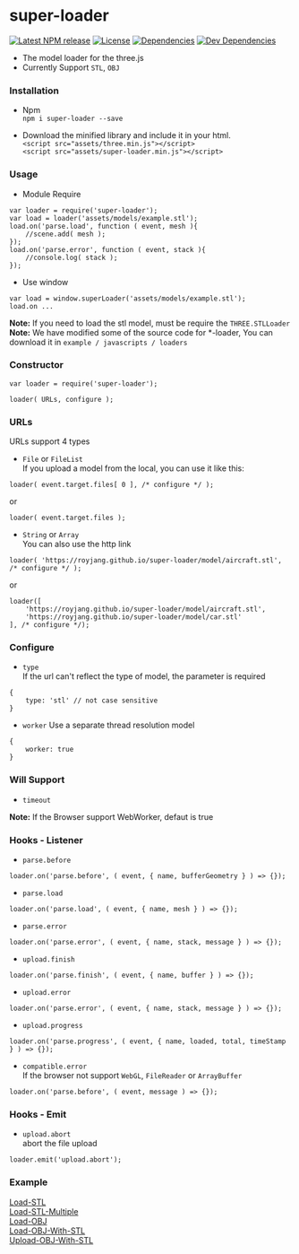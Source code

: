 # super-loader    
[![Latest NPM release][npm-badge]][npm-badge-url]
[![License][license-badge]][license-badge-url]
[![Dependencies][dependencies-badge]][dependencies-badge-url]
[![Dev Dependencies][devDependencies-badge]][devDependencies-badge-url]

- The model loader for the three.js     
- Currently Support `STL`, `OBJ`  

### Installation
- Npm     
`npm i super-loader --save`  

- Download the minified library and include it in your html.       
`<script src="assets/three.min.js"></script>`        
`<script src="assets/super-loader.min.js"></script>`        
     
### Usage

- Module Require
```
var loader = require('super-loader');
var load = loader('assets/models/example.stl');
load.on('parse.load', function ( event, mesh ){
	//scene.add( mesh );
});
load.on('parse.error', function ( event, stack ){
	//console.log( stack );
});
```
- Use window
```
var load = window.superLoader('assets/models/example.stl');
load.on ...
```

**Note:** If you need to load the stl model, must be require the `THREE.STLLoader`    
**Note:** We have modified some of the source code for *-loader, You can download it in `example / javascripts / loaders`    

### Constructor
```
var loader = require('super-loader');

loader( URLs, configure );
```

### URLs
URLs support 4 types
- `File` or `FileList`   
If you upload a model from the local, you can use it like this:    
```
loader( event.target.files[ 0 ], /* configure */ );
```
or    
```
loader( event.target.files );
```

- `String` or `Array`    
You can also use the http link     
```
loader( 'https://royjang.github.io/super-loader/model/aircraft.stl', /* configure */ );
```
or    
```
loader([
	'https://royjang.github.io/super-loader/model/aircraft.stl',
	'https://royjang.github.io/super-loader/model/car.stl'
], /* configure */);	
```

### Configure

- `type`    
If the url can't reflect the type of model, the parameter is required    
```
{
	type: 'stl' // not case sensitive
}
```

- `worker`
Use a separate thread resolution model
```
{
	worker: true
}
```

### Will Support

- `timeout`


**Note:** If the Browser support WebWorker, defaut is true

### Hooks - Listener

- `parse.before`
```
loader.on('parse.before', ( event, { name, bufferGeometry } ) => {});
```

- `parse.load`
```
loader.on('parse.load', ( event, { name, mesh } ) => {});
```

- `parse.error`
```
loader.on('parse.error', ( event, { name, stack, message } ) => {});
```

- `upload.finish`
```
loader.on('parse.finish', ( event, { name, buffer } ) => {});
```

- `upload.error`
```
loader.on('parse.error', ( event, { name, stack, message } ) => {});
```

- `upload.progress`
```
loader.on('parse.progress', ( event, { name, loaded, total, timeStamp } ) => {});
```

- `compatible.error`    
If the browser not support `WebGL`,  `FileReader` or `ArrayBuffer`    
```
loader.on('parse.before', ( event, message ) => {});
```

### Hooks - Emit
- `upload.abort`    
abort the file upload    
```
loader.emit('upload.abort');
```

### Example        
[Load-STL](https://royjang.github.io/super-loader/load_stl.html)     
[Load-STL-Multiple](https://royjang.github.io/super-loader/load_stl_multiple.html)        
[Load-OBJ](https://royjang.github.io/super-loader/load_obj.html)      
[Load-OBJ-With-STL](https://royjang.github.io/super-loader/load_obj_w_stl.html)    
[Upload-OBJ-With-STL](https://royjang.github.io/super-loader/upload_obj_w_stl.html)


[npm-badge]: https://img.shields.io/npm/v/super-loader.svg
[npm-badge-url]: https://www.npmjs.com/package/super-loader
[license-badge]: https://img.shields.io/npm/l/super-loader.svg
[license-badge-url]: ./LICENSE
[dependencies-badge]: https://img.shields.io/david/royJang/super-loader.svg
[dependencies-badge-url]: https://david-dm.org/royJang/super-loader
[devDependencies-badge]: https://img.shields.io/david/dev/royJang/super-loader.svg
[devDependencies-badge-url]: https://david-dm.org/royJang/super-loader#info=devDependencies